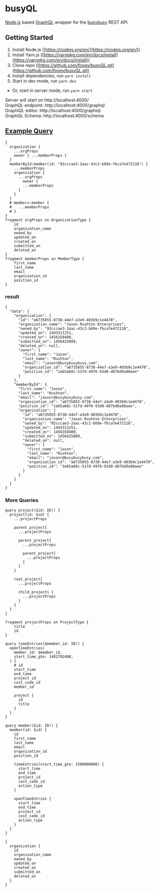 # busyQL

[Node.js](https://nodejs.org/en/) based [GraphQL](http://graphql.org/) wrapper for the [busybusy](https://busybusy.com/) REST API.


## Getting Started



1. Install Node.js ([https://nodejs.org/en/](https://nodejs.org/en/))
1. Install Yarn.js ([https://yarnpkg.com/en/docs/install](https://yarnpkg.com/en/docs/install))
1. Clone repo ([https://github.com/fooey/busyQL.git](https://github.com/fooey/busyQL.git)
1. Install dependencies, run `yarn install`  
1. Start in dev mode, run `yarn dev`  
  - Or, start in server mode, run `yarn start`  

Server will start on http://localhost:4000/  
GraphQL endpoint: http://localhost:4000/graphql  
GraphiQL editor: http://localhost:4000/graphiql  
GraphQL Schema: http://localhost:4000/schema  


## [Example Query](http://localhost:4000/graphiql?query=%7B%0A%20%20organization%20%7B%0A%20%20%20%20...orgProps%0A%20%20%20%20owner%20%7B%20...memberProps%20%7D%0A%20%20%7D%0A%20%20memberById%3Amember(id%3A%20%2292cccae3-2aac-43c2-b69e-fbca7e472118%22)%20%7B%0A%20%20%20%20...memberProps%0A%20%20%20%20organization%20%7B%0A%20%20%20%20%20%20...orgProps%0A%20%20%20%20%09owner%20%7B%0A%20%20%20%20%20%20%20%20...memberProps%0A%20%20%20%20%20%20%7D%0A%20%20%20%20%7D%0A%20%20%7D%0A%20%20%23%20members%3Amember%20%7B%0A%20%20%23%20%20%20...memberProps%0A%20%20%23%20%7D%0A%7D%0Afragment%20orgProps%20on%20OrganizationType%20%7B%0A%20%20%20%20id%0A%20%20%20%20organization_name%0A%20%20%20%20owned_by%0A%20%20%20%20updated_on%0A%20%20%20%20created_on%0A%20%20%20%20submitted_on%0A%20%20%20%20deleted_on%0A%7D%0Afragment%20memberProps%20on%20MemberType%20%7B%0A%20%20%20%20first_name%0A%20%20%20%20last_name%0A%20%20%20%20email%0A%20%20%20%20organization_id%0A%20%20%20%20position_id%0A%7D)
```
{
  organization {
    ...orgProps
    owner { ...memberProps }
  }
  memberById:member(id: "92cccae3-2aac-43c2-b69e-fbca7e472118") {
    ...memberProps
    organization {
      ...orgProps
    	owner {
        ...memberProps
      }
    }
  }
  # members:member {
  #   ...memberProps
  # }
}
fragment orgProps on OrganizationType {
    id
    organization_name
    owned_by
    updated_on
    created_on
    submitted_on
    deleted_on
}
fragment memberProps on MemberType {
    first_name
    last_name
    email
    organization_id
    position_id
}
```

### result

```
{
  "data": {
    "organization": {
      "id": "a6735855-8738-44e7-a3e9-403b9c1e4470",
      "organization_name": "Jason Rushton Enterprises",
      "owned_by": "92cccae3-2aac-43c2-b69e-fbca7e472118",
      "updated_on": 1493311251,
      "created_on": 1456358400,
      "submitted_on": 1456425889,
      "deleted_on": null,
      "owner": {
        "first_name": "Jason",
        "last_name": "Rushton",
        "email": "jasonr@busybusybusy.com",
        "organization_id": "a6735855-8738-44e7-a3e9-403b9c1e4470",
        "position_id": "1e65a68c-51fd-49f6-93d0-d87bd0a00aee"
      }
    },
    "memberById": {
      "first_name": "Jason",
      "last_name": "Rushton",
      "email": "jasonr@busybusybusy.com",
      "organization_id": "a6735855-8738-44e7-a3e9-403b9c1e4470",
      "position_id": "1e65a68c-51fd-49f6-93d0-d87bd0a00aee",
      "organization": {
        "id": "a6735855-8738-44e7-a3e9-403b9c1e4470",
        "organization_name": "Jason Rushton Enterprises",
        "owned_by": "92cccae3-2aac-43c2-b69e-fbca7e472118",
        "updated_on": 1493311251,
        "created_on": 1456358400,
        "submitted_on": 1456425889,
        "deleted_on": null,
        "owner": {
          "first_name": "Jason",
          "last_name": "Rushton",
          "email": "jasonr@busybusybusy.com",
          "organization_id": "a6735855-8738-44e7-a3e9-403b9c1e4470",
          "position_id": "1e65a68c-51fd-49f6-93d0-d87bd0a00aee"
        }
      }
    }
  }
}
```

### More Queries

```
query project($id: ID!) {
  project(id: $id) {
    ...projectProps
    
    parent_project{
      ...projectProps
      
      parent_project{
        ...projectProps
        
        parent_project{
          ...projectProps
        }
      }
    }
    
    root_project{
      ...projectProps
      
      child_projects {
        ...projectProps
      }
    }
  }
}

fragment projectProps on ProjectType {
    title
    id
}
```

```
query timeEntries($member_id: ID!) {
  openTimeEntries(
    member_id: $member_id, 
    start_time_gte: 1481792400,
  ) {
    # id
    start_time
    end_time
    project_id
    cost_code_id
    member_id
    
    project {
      id
      title
    }
  }
}
```

```
query member($id: ID!) {
  member(id: $id) {
    id
    first_name
    last_name
    email
    organization_id
    position_id
    
    timeEntries(start_time_gte: 1500000000) {
      start_time
      end_time
      project_id
      cost_code_id
      action_type
    }
    
    openTimeEntries {
      start_time
      end_time
      project_id
      cost_code_id
      action_type
    }
  }
}
```


```
{
  organization {
    id
    organization_name
    owned_by
    updated_on
    created_on
    submitted_on
    deleted_on
  }
}
```
